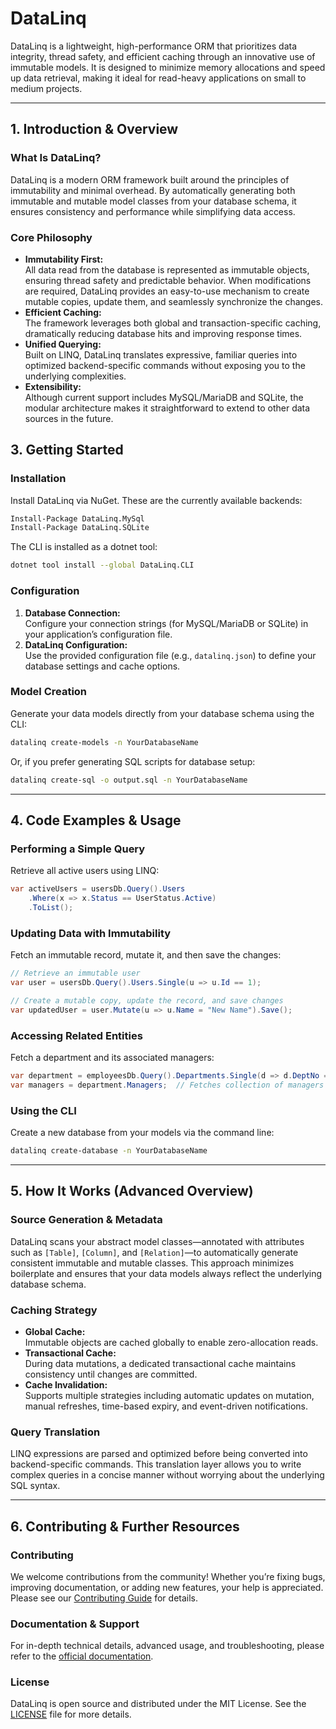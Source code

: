 # DataLinq

DataLinq is a lightweight, high-performance ORM that prioritizes data integrity, thread safety, and efficient caching through an innovative use of immutable models. It is designed to minimize memory allocations and speed up data retrieval, making it ideal for read-heavy applications on small to medium projects.

---

## 1. Introduction & Overview

### What Is DataLinq?
DataLinq is a modern ORM framework built around the principles of immutability and minimal overhead. By automatically generating both immutable and mutable model classes from your database schema, it ensures consistency and performance while simplifying data access.

### Core Philosophy
- **Immutability First:**  
  All data read from the database is represented as immutable objects, ensuring thread safety and predictable behavior. When modifications are required, DataLinq provides an easy-to-use mechanism to create mutable copies, update them, and seamlessly synchronize the changes.
- **Efficient Caching:**  
  The framework leverages both global and transaction-specific caching, dramatically reducing database hits and improving response times.
- **Unified Querying:**  
  Built on LINQ, DataLinq translates expressive, familiar queries into optimized backend-specific commands without exposing you to the underlying complexities.
- **Extensibility:**  
  Although current support includes MySQL/MariaDB and SQLite, the modular architecture makes it straightforward to extend to other data sources in the future.


## 3. Getting Started

### Installation
Install DataLinq via NuGet. These are the currently available backends:

```bash
Install-Package DataLinq.MySql
Install-Package DataLinq.SQLite
```

The CLI is installed as a dotnet tool:
```bash
dotnet tool install --global DataLinq.CLI
```

### Configuration
1. **Database Connection:**  
   Configure your connection strings (for MySQL/MariaDB or SQLite) in your application’s configuration file.
2. **DataLinq Configuration:**  
   Use the provided configuration file (e.g., `datalinq.json`) to define your database settings and cache options.

### Model Creation
Generate your data models directly from your database schema using the CLI:

```bash
datalinq create-models -n YourDatabaseName
```

Or, if you prefer generating SQL scripts for database setup:

```bash
datalinq create-sql -o output.sql -n YourDatabaseName
```

---

## 4. Code Examples & Usage

### Performing a Simple Query
Retrieve all active users using LINQ:

```csharp
var activeUsers = usersDb.Query().Users
    .Where(x => x.Status == UserStatus.Active)
    .ToList();
```

### Updating Data with Immutability
Fetch an immutable record, mutate it, and then save the changes:

```csharp
// Retrieve an immutable user
var user = usersDb.Query().Users.Single(u => u.Id == 1);

// Create a mutable copy, update the record, and save changes
var updatedUser = user.Mutate(u => u.Name = "New Name").Save();
```

### Accessing Related Entities
Fetch a department and its associated managers:

```csharp
var department = employeesDb.Query().Departments.Single(d => d.DeptNo == "d005");
var managers = department.Managers;  // Fetches collection of managers from cache
```

### Using the CLI
Create a new database from your models via the command line:

```bash
datalinq create-database -n YourDatabaseName
```

---

## 5. How It Works (Advanced Overview)

### Source Generation & Metadata
DataLinq scans your abstract model classes—annotated with attributes such as `[Table]`, `[Column]`, and `[Relation]`—to automatically generate consistent immutable and mutable classes. This approach minimizes boilerplate and ensures that your data models always reflect the underlying database schema.

### Caching Strategy
- **Global Cache:**  
  Immutable objects are cached globally to enable zero-allocation reads.
- **Transactional Cache:**  
  During data mutations, a dedicated transactional cache maintains consistency until changes are committed.
- **Cache Invalidation:**  
  Supports multiple strategies including automatic updates on mutation, manual refreshes, time-based expiry, and event-driven notifications.

### Query Translation
LINQ expressions are parsed and optimized before being converted into backend-specific commands. This translation layer allows you to write complex queries in a concise manner without worrying about the underlying SQL syntax.

---

## 6. Contributing & Further Resources

### Contributing
We welcome contributions from the community! Whether you’re fixing bugs, improving documentation, or adding new features, your help is appreciated. Please see our [Contributing Guide](docs/Contributing.md) for details.

### Documentation & Support
For in-depth technical details, advanced usage, and troubleshooting, please refer to the [official documentation](docs/Index.md).

### License
DataLinq is open source and distributed under the MIT License. See the [LICENSE](LICENSE) file for more details.
